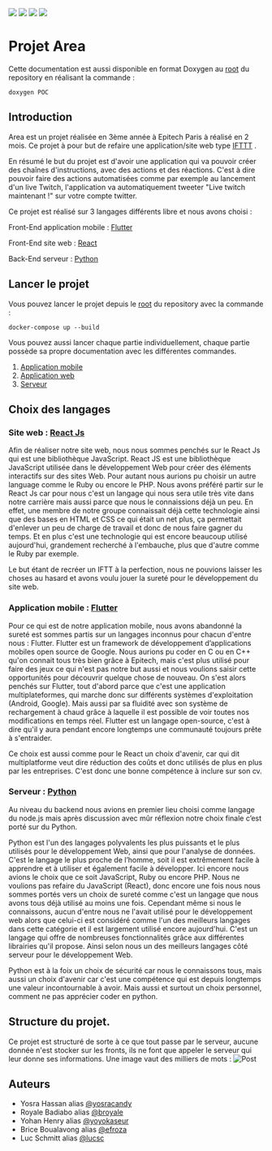 ![](https://img.shields.io/badge/App-Made%20with%20Flutter-blue) ![](https://img.shields.io/badge/Web-Made%20with%20React-9cf) ![](https://img.shields.io/badge/Serveur-Made%20with%20Python-yellow) ![](https://img.shields.io/badge/Project-Made%20with%20Love-ff69b4)
# Projet Area
Cette documentation est aussi disponible en format Doxygen au [root](https://github.com/EpitechPromo2025/B-DEV-500-PAR-5-1-area-yosra.hassan/) du repository en réalisant la commande :
```
doxygen POC
```
## Introduction
Area est un projet réalisée en 3ème année à Epitech Paris à réalisé en 2 mois.
Ce projet à pour but de refaire une application/site web type [IFTTT](https://ifttt.com/explore) .

En résumé le but du projet est d'avoir une application qui va pouvoir créer des chaînes d'instructions, avec des actions et des réactions.
C'est à dire pouvoir faire des actions automatisées comme par exemple au lancement d'un live Twitch, l'application va automatiquement tweeter "Live twitch maintenant !" sur votre compte twitter.

Ce projet est réalisé sur 3 langages différents libre et nous avons choisi :

Front-End application mobile : [Flutter](https://github.com/EpitechPromo2025/B-DEV-500-PAR-5-1-area-yosra.hassan/tree/master/Flutter)

Front-End site web : [React](https://github.com/EpitechPromo2025/B-DEV-500-PAR-5-1-area-yosra.hassan/tree/master/web-front)

Back-End serveur : [Python](https://github.com/EpitechPromo2025/B-DEV-500-PAR-5-1-area-yosra.hassan/tree/master/Backend)

## Lancer le projet
Vous pouvez lancer le projet depuis le [root](https://github.com/EpitechPromo2025/B-DEV-500-PAR-5-1-area-yosra.hassan/) du repository avec la commande :
```
docker-compose up --build
```

Vous pouvez aussi lancer chaque partie individuellement, chaque partie possède sa propre documentation avec les différentes commandes.
  1. [Application mobile](https://github.com/EpitechPromo2025/B-DEV-500-PAR-5-1-area-yosra.hassan/tree/master/Flutter)
  2. [Application web](https://github.com/EpitechPromo2025/B-DEV-500-PAR-5-1-area-yosra.hassan/tree/master/web-front)
  3. [Serveur](https://github.com/EpitechPromo2025/B-DEV-500-PAR-5-1-area-yosra.hassan/tree/master/Backend)

## Choix des langages
### Site web : [React Js](https://fr.reactjs.org/)
Afin de réaliser notre site web, nous nous sommes penchés sur le React Js qui est une bibliothèque JavaScript.
React JS est une bibliothèque JavaScript utilisée dans le développement Web pour créer des éléments interactifs sur des sites Web.
Pour autant nous aurions pu choisir un autre language comme le Ruby ou encore le PHP.
Nous avons préféré partir sur le React Js car pour nous c'est un langage qui nous sera utile très vite dans notre carrière mais aussi parce que nous le connaissions déjà un peu.
En effet, une membre de notre groupe connaissait déjà cette technologie ainsi que des bases en HTML et CSS ce qui était un net plus, ça permettait d'enlever un peu de charge de travail et donc de nous faire gagner du temps. Et en plus c'est une technologie qui est encore beaucoup utilisé aujourd'hui, grandement recherché à l'embauche, plus que d'autre comme le Ruby par exemple.

Le but étant de recréer un IFTT à la perfection, nous ne pouvions laisser les choses au hasard et avons voulu jouer la sureté pour le développement du site web.

### Application mobile : [Flutter](https://flutter.dev/)
Pour ce qui est de notre application mobile, nous avons abandonné la sureté est sommes partis sur un langages inconnus pour chacun d'entre nous : Flutter.
Flutter est un framework de développement d’applications mobiles open source de Google.
Nous aurions pu coder en C ou en C++ qu'on connait tous très bien grâce à Epitech, mais c'est plus utilisé pour faire des jeux ce qui n'est pas notre but aussi et nous voulions saisir cette opportunités pour découvrir quelque chose de nouveau. On s'est alors penchés sur Flutter, tout d'abord parce que c'est une application multiplateformes, qui marche donc sur différents systèmes d'exploitation (Android, Google). Mais aussi par sa fluidité avec son système de rechargement à chaud grâce à laquelle il est possible de voir toutes nos modifications en temps réel. Flutter est un langage open-source, c'est à dire qu'il y aura pendant encore longtemps une communauté toujours prête à s'entraider.

Ce choix est aussi comme pour le React un choix d'avenir, car qui dit multiplatforme veut dire réduction des coûts et donc utilisés de plus en plus par les entreprises. C'est donc une bonne compétence à inclure sur son cv.

### Serveur : [Python](https://www.python.org/)
Au niveau du backend nous avions en premier lieu choisi comme langage du node.js mais après discussion avec mûr réflexion notre choix finale c’est porté sur du Python.

Python est l'un des langages polyvalents les plus puissants et le plus utilisés pour le développement Web, ainsi que pour l'analyse de données. C'est le langage le plus proche de l’homme, soit il est extrêmement facile à apprendre et à utiliser et également facile à développer.
Ici encore nous avions le choix que ce soit JavaScript, Ruby ou encore PHP. Nous ne voulions pas refaire du JavaScript (React), donc encore une fois nous nous sommes portés vers un choix de sureté comme c'est un langage que nous avons tous déjà utilisé au moins une fois.
Cependant même si nous le connaissons, aucun d'entre nous ne l'avait utilisé pour le développement web alors que celui-ci est considéré comme l'un des meilleurs langages dans cette catégorie et il est largement utilisé encore aujourd'hui. C'est un langage qui offre de nombreuses fonctionnalités grâce aux différentes librairies qu'il propose. Ainsi selon nous un des meilleurs langages côté serveur pour le développement Web.

Python est à la foix un choix de sécurité car nous le connaissons tous, mais aussi un choix d'avenir car c'est une compétence qui est depuis longtemps une valeur incontournable à avoir. Mais aussi et surtout un choix personnel, comment ne pas apprécier coder en python.

## Structure du projet.
Ce projet est structuré de sorte à ce que tout passe par le serveur, aucune donnée n'est stocker sur les fronts, ils ne font que appeler le serveur qui leur donne ses informations.
Une image vaut des milliers de mots : ![Post ](https://user-images.githubusercontent.com/72019436/201544745-e79ba7b9-9d04-4bab-b56b-7c60d577a9eb.png)


## Auteurs
  * Yosra Hassan alias [@yosracandy](https://github.com/yosracandy)
  * Royale Badiabo alias [@broyale](https://github.com/broyale)
  * Yohan Henry alias [@yoyokaseur](https://github.com/yoyokaseur)
  * Brice Boualavong alias [@efroza](https://github.com/Efroza)
  * Luc Schmitt alias [@lucsc](https://github.com/Lucsc)
